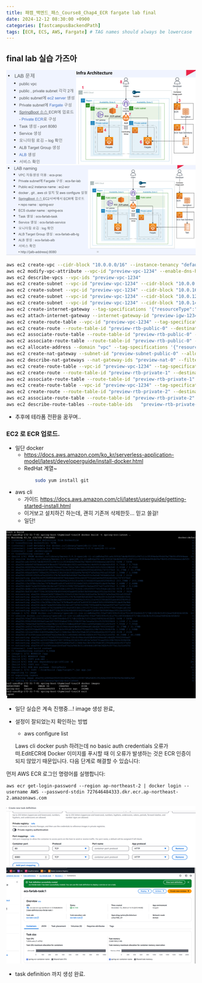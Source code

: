 ```yaml
---
title: 패캠_백엔드_패스_Course8_Chap4_ECR fargate lab final
date: 2024-12-12 08:30:00 +0900
categories: [fastcampusBackendPath]
tags: [ECR, ECS, AWS, Fargate] # TAG names should always be lowercase
---
```


## final lab 실습 가즈아
![](assets/img/posts/2024-12-12-08-30-52.png)
![](assets/img/posts/2024-12-12-08-31-06.png)

```sh
aws ec2 create-vpc --cidr-block "10.0.0.0/16" --instance-tenancy "default" --tag-specifications '{"resourceType":"vpc","tags":[{"key":"Name","value":"ecs-prac-vpc"}]}'
aws ec2 modify-vpc-attribute --vpc-id "preview-vpc-1234" --enable-dns-hostnames '{"value":true}'
aws ec2 describe-vpcs --vpc-ids "preview-vpc-1234"
aws ec2 create-subnet --vpc-id "preview-vpc-1234" --cidr-block "10.0.0.0/20" --availability-zone "ap-northeast-2a" --tag-specifications '{"resourceType":"subnet","tags":[{"key":"Name","value":"ecs-prac-subnet-public1-ap-northeast-2a"}]}'
aws ec2 create-subnet --vpc-id "preview-vpc-1234" --cidr-block "10.0.16.0/20" --availability-zone "ap-northeast-2b" --tag-specifications '{"resourceType":"subnet","tags":[{"key":"Name","value":"ecs-prac-subnet-public2-ap-northeast-2b"}]}'
aws ec2 create-subnet --vpc-id "preview-vpc-1234" --cidr-block "10.0.128.0/20" --availability-zone "ap-northeast-2a" --tag-specifications '{"resourceType":"subnet","tags":[{"key":"Name","value":"ecs-prac-subnet-private1-ap-northeast-2a"}]}'
aws ec2 create-subnet --vpc-id "preview-vpc-1234" --cidr-block "10.0.144.0/20" --availability-zone "ap-northeast-2b" --tag-specifications '{"resourceType":"subnet","tags":[{"key":"Name","value":"ecs-prac-subnet-private2-ap-northeast-2b"}]}'
aws ec2 create-internet-gateway --tag-specifications '{"resourceType":"internet-gateway","tags":[{"key":"Name","value":"ecs-prac-igw"}]}'
aws ec2 attach-internet-gateway --internet-gateway-id "preview-igw-1234" --vpc-id "preview-vpc-1234"
aws ec2 create-route-table --vpc-id "preview-vpc-1234" --tag-specifications '{"resourceType":"route-table","tags":[{"key":"Name","value":"ecs-prac-rtb-public"}]}'
aws ec2 create-route --route-table-id "preview-rtb-public-0" --destination-cidr-block "0.0.0.0/0" --gateway-id "preview-igw-1234"
aws ec2 associate-route-table --route-table-id "preview-rtb-public-0" --subnet-id "preview-subnet-public-0"
aws ec2 associate-route-table --route-table-id "preview-rtb-public-0" --subnet-id "preview-subnet-public-1"
aws ec2 allocate-address --domain "vpc" --tag-specifications '{"resourceType":"elastic-ip","tags":[{"key":"Name","value":"ecs-prac-eip-ap-northeast-2a"}]}'
aws ec2 create-nat-gateway --subnet-id "preview-subnet-public-0" --allocation-id "preview-eipalloc-0" --tag-specifications '{"resourceType":"natgateway","tags":[{"key":"Name","value":"ecs-prac-nat-public1-ap-northeast-2a"}]}'
aws ec2 describe-nat-gateways --nat-gateway-ids "preview-nat-0" --filter '{"Name":"state","Values":["available"]}'
aws ec2 create-route-table --vpc-id "preview-vpc-1234" --tag-specifications '{"resourceType":"route-table","tags":[{"key":"Name","value":"ecs-prac-rtb-private1-ap-northeast-2a"}]}'
aws ec2 create-route --route-table-id "preview-rtb-private-1" --destination-cidr-block "0.0.0.0/0" --nat-gateway-id "preview-nat-0"
aws ec2 associate-route-table --route-table-id "preview-rtb-private-1" --subnet-id "preview-subnet-private-2"
aws ec2 create-route-table --vpc-id "preview-vpc-1234" --tag-specifications '{"resourceType":"route-table","tags":[{"key":"Name","value":"ecs-prac-rtb-private2-ap-northeast-2b"}]}'
aws ec2 create-route --route-table-id "preview-rtb-private-2" --destination-cidr-block "0.0.0.0/0" --nat-gateway-id "preview-nat-0"
aws ec2 associate-route-table --route-table-id "preview-rtb-private-2" --subnet-id "preview-subnet-private-3"
aws ec2 describe-route-tables --route-table-ids   "preview-rtb-private-1" "preview-rtb-private-2"
```
* 추후에 테라폼 전환을 꿈꾸며..

### EC2 로 ECR 업로드.
* 일단 docker
  * https://docs.aws.amazon.com/ko_kr/serverless-application-model/latest/developerguide/install-docker.html
  * RedHat 계열~
    ```sh
        sudo yum install git
    ```
* aws cli
  * 가이드 https://docs.aws.amazon.com/cli/latest/userguide/getting-started-install.html
  * 이거보고 설치하긴 하는데, 괜히 기존꺼 삭제한듯... 믿고 쓸걸!
  * 일단!

![](assets/img/posts/2024-12-12-09-09-25.png)
* 일단 실습은 계속 진행중...! image 생성 완료,
* 설정이 잘되었는지 확인하는 방법
  * aws configure list

  Laws cli docker push 하려는데 no basic auth credentials 오류가 떠.EditECR에 Docker 이미지를 푸시할 때 이 오류가 발생하는 것은 ECR 인증이 되지 않았기 때문입니다. 다음 단계로 해결할 수 있습니다:

먼저 AWS ECR 로그인 명령어를 실행합니다:
```
aws ecr get-login-password --region ap-northeast-2 | docker login --username AWS --password-stdin 727646484333.dkr.ecr.ap-northeast-2.amazonaws.com
```
![](assets/img/posts/2024-12-12-13-15-02.png)
![](assets/img/posts/2024-12-12-13-15-47.png)
* task definition 까지 생성 완료.